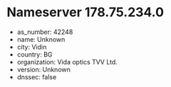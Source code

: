 # Nameserver 178.75.234.0

* as_number: 42248
* name: Unknown
* city: Vidin
* country: BG
* organization: Vida optics TVV Ltd.
* version: Unknown
* dnssec: false
